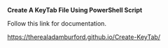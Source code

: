 <html>
<head>
<meta charset="utf-8">
<meta name="viewport" content="width=device-width, initial-scale=1">
<!--
  The above 2 meta tags *must* come first in the <head>
  to consistently ensure proper document rendering.
  Any other head element should come *after* these tags.
 -->
<meta http-equiv="Content-Type" content="text/html; charset=utf-8"/>
</head>
<body>
  <p><b>Create A KeyTab File Using PowerShell Script</b></p>
  <p>Follow this link for documentation.</p>
<a href="https://therealadamburford.github.io/Create-KeyTab/">https://therealadamburford.github.io/Create-KeyTab/</a> 
</body>
</html>
